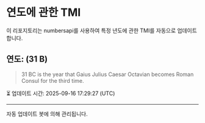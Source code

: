 
# 연도에 관한 TMI

이 리포지토리는 numbersapi를 사용하여 특정 년도에 관한 TMI를 자동으로 업데이트합니다.

## 연도: (31 B)
> 31 BC is the year that Gaius Julius Caesar Octavian becomes Roman Consul for the third time.

⏳ 업데이트 시간: 2025-09-16 17:29:27 (UTC)

---
자동 업데이트 봇에 의해 관리됩니다.
